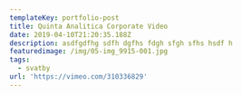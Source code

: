 ```yaml
---
templateKey: portfolio-post
title: Quinta Analitica Corporate Video
date: 2019-04-10T21:20:35.188Z
description: asdfgdfhg sdfh dgfhs fdgh sfgh sfhs hsdf h
featuredimage: /img/05-img_9915-001.jpg
tags:
  - svatby
url: 'https://vimeo.com/310336829'
---
```


